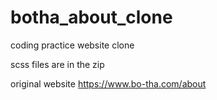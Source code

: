 # botha_about_clone

coding practice website clone

scss files are in the zip

original website https://www.bo-tha.com/about
